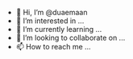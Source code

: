 - 👋 Hi, I’m @duaemaan
- 👀 I’m interested in ...
- 🌱 I’m currently learning ...
- 💞️ I’m looking to collaborate on ...
- 📫 How to reach me ...

<!---
duaemaan/duaemaan is a ✨ special ✨ repository because its `README.md` (this file) appears on your GitHub profile.
You can click the Preview link to take a look at your changes.
--->
